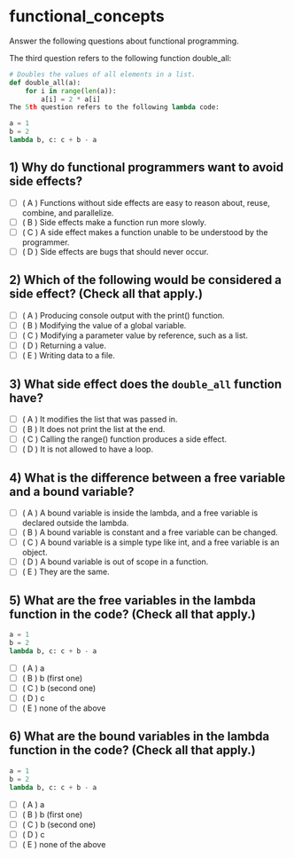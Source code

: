 # functional_concepts

Answer the following questions about functional programming.

The third question refers to the following function double_all:

```python
# Doubles the values of all elements in a list.
def double_all(a):
    for i in range(len(a)):
        a[i] = 2 * a[i]
The 5th question refers to the following lambda code:

a = 1
b = 2
lambda b, c: c + b - a
```

## 1) Why do functional programmers want to avoid side effects?

- [ ] ( A ) Functions without side effects are easy to reason about, reuse, combine, and parallelize.
- [ ] ( B ) Side effects make a function run more slowly.
- [ ] ( C ) A side effect makes a function unable to be understood by the programmer.
- [ ] ( D ) Side effects are bugs that should never occur.

## 2) Which of the following would be considered a side effect? (Check all that apply.)

- [ ] ( A ) Producing console output with the print() function.
- [ ] ( B ) Modifying the value of a global variable.
- [ ] ( C ) Modifying a parameter value by reference, such as a list.
- [ ] ( D ) Returning a value.
- [ ] ( E ) Writing data to a file.

## 3) What side effect does the `double_all` function have?

- [ ] ( A ) It modifies the list that was passed in.
- [ ] ( B ) It does not print the list at the end.
- [ ] ( C ) Calling the range() function produces a side effect.
- [ ] ( D ) It is not allowed to have a loop.

## 4) What is the difference between a free variable and a bound variable?

- [ ] ( A ) A bound variable is inside the lambda, and a free variable is declared outside the lambda.
- [ ] ( B ) A bound variable is constant and a free variable can be changed.
- [ ] ( C ) A bound variable is a simple type like int, and a free variable is an object.
- [ ] ( D ) A bound variable is out of scope in a function.
- [ ] ( E ) They are the same.

## 5) What are the free variables in the lambda function in the code? (Check all that apply.)

```python
a = 1
b = 2
lambda b, c: c + b - a
```

- [ ] ( A ) a
- [ ] ( B ) b (first one)
- [ ] ( C ) b (second one)
- [ ] ( D ) c
- [ ] ( E ) none of the above

## 6) What are the bound variables in the lambda function in the code? (Check all that apply.)

```python
a = 1
b = 2
lambda b, c: c + b - a
```

- [ ] ( A ) a
- [ ] ( B ) b (first one)
- [ ] ( C ) b (second one)
- [ ] ( D ) c
- [ ] ( E ) none of the above
